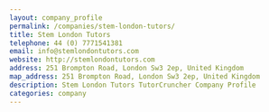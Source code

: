 ```yaml
---
layout: company_profile
permalink: /companies/stem-london-tutors/
title: Stem London Tutors
telephone: 44 (0) 7771541381
email: info@stemlondontutors.com
website: http://stemlondontutors.com
address: 251 Brompton Road, London Sw3 2ep, United Kingdom
map_address: 251 Brompton Road, London Sw3 2ep, United Kingdom
description: Stem London Tutors TutorCruncher Company Profile
categories: company
---
```


